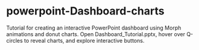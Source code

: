 # powerpoint-Dashboard-charts
Tutorial for creating an interactive PowerPoint dashboard using Morph animations and donut charts. Open Dashboard_Tutorial.pptx, hover over Q-circles to reveal charts, and explore interactive buttons.
